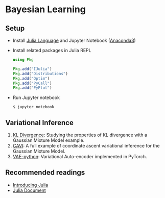 # Bayesian Learning

## Setup

* Install [Julia Language](https://julialang.org/) and Jupyter Notebook ([Anaconda3](https://www.anaconda.com/download/#macos))
* Install related packages in Julia REPL

    ```julia
    using Pkg

    Pkg.add("IJulia")
    Pkg.add("Distributions")
    Pkg.add("Optim")
    Pkg.add("PyCall")
    Pkg.add("PyPlot")
    ```

* Run Jupyter notebook

    ```shell
    $ jupyter notebook
    ```

## Variational Inference

1. [KL Divergence](http://nbviewer.jupyter.org/github/boathit/BayesianLearning/blob/master/KLDivergence.ipynb): Studying the properties of KL divergence with a Gaussian Mixture Model example.
2. [CAVI](http://nbviewer.jupyter.org/github/boathit/BayesianLearning/blob/master/CAVI.ipynb): A full example of coordinate ascent variational inference for the Gaussian Mixture Model.
3. [VAE-python](http://nbviewer.jupyter.org/github/boathit/BayesianLearning/blob/master/VAEs/VAE-python.ipynb): Variational Auto-encoder implemented in PyTorch.


## Recommended readings

* [Introducing Julia](https://en.wikibooks.org/wiki/Introducing_Julia)
* [Julia Document](https://docs.julialang.org/en/v1/)



